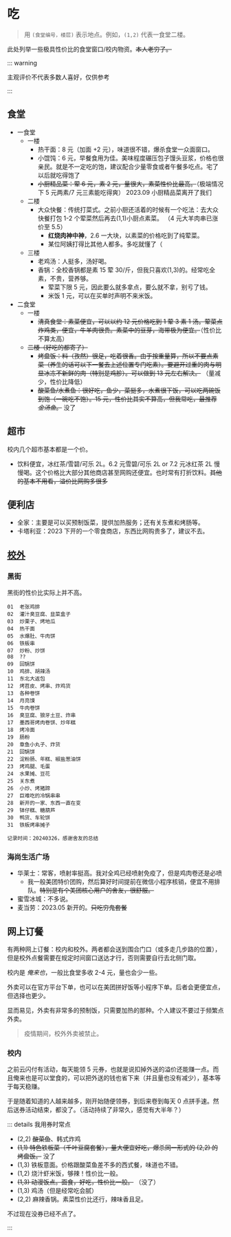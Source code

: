 # 吃

> 用 `(食堂编号，楼层)` 表示地点。例如，`(1,2)` 代表一食堂二楼。

此处列举一些极具性价比的食堂窗口/校内物资。~~本人老穷了。~~

::: warning

主观评价不代表多数人喜好，仅供参考

:::

## 食堂

- 一食堂
  - 一楼
    - 热干面：8 元（加面 +2 元），味道很不错，爆杀食堂一众面窗口。
    - 小馄饨：6 元，早餐食用为佳。美味程度碾压包子馒头豆浆，价格也很亲民。就是不一定吃的饱，建议配合少量零食或者午餐多吃点。<heimu>宅了以后就吃得饱了</heimu>
    - ~~小厨精品菜：荤 6 元，素 2 元，量很大，素菜性价比最高。~~<heimu>（极端情况下 5 元两素/7 元三素能吃得爽）</heimu> 2023.09 小厨精品菜离开了我们
  - 二楼
    - 大众快餐：传统打菜式。<heimu>之前小厨还活着的时候有一个吃法：去大众快餐打包 1-2 个荤菜然后再去(1,1)小厨点素菜。</heimu> （4 元大羊肉串已涨价至 5.5）
      - **红烧肉神中神**，2.6 一大块，以素菜的价格吃到了纯荤菜。
      - 某位阿姨打得比其他人都多。多吃就懂了（
  - 三楼
    - 老鸡汤：人挺多，汤好喝。
    - 香锅：全校香锅都是素 15 荤 30/斤，但我只喜欢(1,3)的。经常吃全素，不贵，营养够。
      - 荤菜下限 5 元，因此要么就多拿点，要么就不拿，别亏了钱。
      - 米饭 1 元，可以在买单时声明不来米饭。
- 二食堂
  - 一楼
    - ~~清真食堂：素菜便宜，可以以约 12 元价格吃到 1 荤 3 素 1 汤。荤菜点炸鸡类，便宜，牛羊肉很贵。素菜中的豆芽，海带极为便宜。~~（性价比不算太高）
  - ~~二楼（好吃的都寄了）~~
    - ~~烤盘饭：料（孜然）很足，吃着很香。由于按重量算，所以不要点素菜（养生的话可以下一餐去上述位置专门吃素）。要避开过重的肉与明显冰冻不新鲜的肉（特别是鸡胗）。可以做到 13 元左右解决。~~ （量减少，性价比降低）
    - ~~酸菜鱼/水煮鱼：很好吃，鱼少，菜挺多，水煮很下饭，可以吃两碗饭到饱（一碗吃不饱）。15 元，性价比其实不算高，但我常吃，最推荐 _金汤鱼_。~~ 没了

## 超市

校内几个超市基本都是一个价。

- 饮料便宜，冰红茶/雪碧/可乐 2L。6.2 元雪碧/可乐 2L or 7.2 元冰红茶 2L 慢慢喝。这个价格比大部分其他商店甚至网购还便宜。也时常有打折饮料。~~其他的基本不用看，溢价比网购多很多~~

## 便利店

- 全家：主要是可以买预制饭菜，提供加热服务；还有关东煮和烤肠等。
- 卡塔利亚：2023 下开的一个零食商店，东西比网购贵多了，建议不去。

## [校外](./college_space.md#奉贤校外资源分布)

### 黑街

黑街的性价比实际上并不高。

```
01  老张鸡排
02  灌汁臭豆腐、韭菜盒子
03  炒栗子、烤地瓜
04  热干面
05  水爆肚、牛肉饼
06  铁板串
07  炒粉、炒饼
08  ??
09  回锅饼
10  鸡排、胡辣汤
11  东北大返包
12  烤苕皮、烤串、炸鸡货
13  各种卷饼
14  月亮馍
15  牛肉卷饼
16  臭豆腐、狼牙土豆、炸串
17  墨西哥烤肉卷饼、炒年糕
18  烤冷面
19  肠粉
20  章鱼小丸子、炸货
21  回锅饼
22  淀粉肠、年糕、椒盐葱油饼
23  烤鸡腿、毛蛋
24  水果摊、豆花
25  关东煮
26  小炒、烤猪蹄
27  巨难吃的冷锅串串
28  新开的一家、东西一直在变
29  钵仔糕、糖葫芦
30  鸭货、车轮饼
31  铁板烤串摊子

记录时间：20240326，感谢舍友的总结
```

### 海尚生活广场

- 华莱士：常客，喷射率挺高。<heimu>我对全鸡已经喷射免疫了，但是鸡肉卷还是必喷</heimu>
  - 我一般美团特价团购，然后算好时间提前在微信小程序核销，便宜不用排队。~~特别是有个美团核心用户的舍友，很舒服。~~
- 蜜雪冰城：不多说。
- 麦当劳：2023.05 新开的。~~只吃穷鬼套餐~~

## 网上订餐

有两种网上订餐：校内和校外。两者都会送到围合门口（或多走几步路的位置），但是校外点餐需要在规定时间窗口送达才行，否则需要自行去北侧门取。

校内是 _俺来也_，一般比食堂多收 2-4 元，量也会少一些。

外卖可以在官方平台下单，也可以在美团拼好饭等小程序下单。后者会更便宜点，但选择也更少。

显而易见，外卖有非常多的预制饭，只需要加热的那种。个人建议不要过于频繁点外卖。

> 疫情期间，校外外卖被禁止。

### 校内

之前云闪付有活动，每天能领 5 元券，也就是说扣掉外送的溢价还能赚一点。而且俺来也是可以堂食的，可以把外送的钱也省下来（并且量也没有减少），基本等于每天稳赚。

于是随着知道的人越来越多，刚开始随便领券，到后来卷到每天 0 点拼手速。然后送券活动结束，都没了。（活动持续了非常久，感觉有大半年？）

::: details 我用券时常点

- (2,2) ~~酸菜鱼~~、韩式炸鸡
- ~~(1,1) 特色铁板菜（千叶豆腐套餐），量大便宜好吃，爆杀同一形式的 (2,2) 的烤盘饭。~~ 没了
- (1,3) 铁板意面。价格跟酸菜鱼差不多的西式餐，味道也不错。
- (1,2) 烧汁虾米饭，够辣！性价比一般。
- ~~(1,3) 动漫饭点。面食，好吃，性价比一般。~~ （没了）
- (1,3) 鸡汤（但是经常吃会腻）
- (2,2) 麻辣香锅。素菜性价比还行，辣味香且足。

不过现在没券已经不点了。

:::
